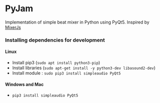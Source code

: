 # PyJam

Implementation of simple beat mixer in Python using PyQt5. 
Inspired by [MixerJs](https://github.com/esayemm/mixerjs)

### Installing dependencies for development
#### Linux
* Install pip3 (`sudo apt install python3-pip`)
* Install libraries (`sudo apt-get install -y python3-dev libasound2-dev`)
* Install module : 
  `sudo pip3 install simpleaudio PyQt5`
  
#### Windows and Mac
* `pip3 install simpleaudio PyQt5` 

